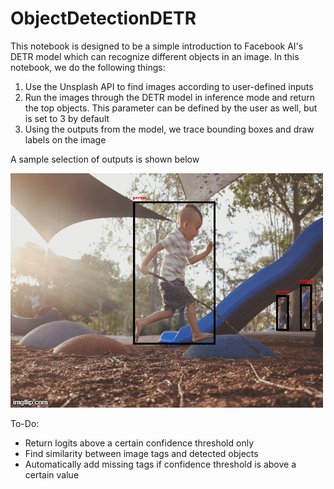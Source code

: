# ObjectDetectionDETR
This notebook is designed to be a simple introduction to Facebook AI's DETR model which can recognize different objects in an image. In this notebook, we do the following things:
1. Use the Unsplash API to find images according to user-defined inputs
2. Run the images through the DETR model in inference mode and return the top objects. This parameter can be defined by the user as well, but is set to 3 by default
3. Using the outputs from the model, we trace bounding boxes and draw labels on the image

A sample selection of outputs is shown below

![Demo](https://github.com/shamikbose/ObjectDetectionDETR/blob/main/4x23yg.gif)

To-Do:
- Return logits above a certain confidence threshold only
- Find similarity between image tags and detected objects
- Automatically add missing tags if confidence threshold is above a certain value
